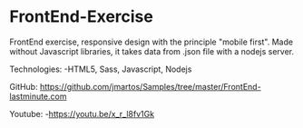 # FrontEnd-Exercise

FrontEnd exercise, responsive design with the principle "mobile first". Made without Javascript libraries, it takes data from .json file with a nodejs server.

Technologies:
-HTML5, Sass, Javascript, Nodejs

GitHub:
https://github.com/jmartos/Samples/tree/master/FrontEnd-lastminute.com

Youtube:
-https://youtu.be/x_r_l8fv1Gk
